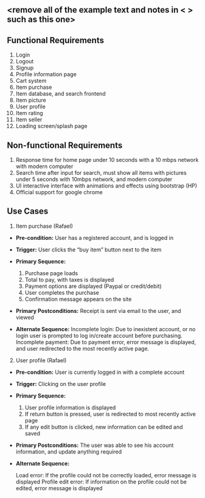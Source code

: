 ## <remove all of the example text and notes in < > such as this one>

## Functional Requirements

1. Login
2. Logout
3. Signup
4. Profile information page
5. Cart system
6. Item purchase
7. Item database, and search frontend
8. Item picture
9. User profile
10. Item rating
11. Item seller
12. Loading screen/splash page

## Non-functional Requirements

1. Response time for home page under 10 seconds with a 10 mbps network with modern computer
2. Search time after input for search, must show all items with pictures under 5 seconds with 10mbps network, and modern computer
3. UI interactive interface with animations and effects using bootstrap (HP)
4. Official support for google chrome

## Use Cases

1. Item purchase (Rafael)
- **Pre-condition:**  User has a registered account, and is logged in

- **Trigger:** User clicks the “buy item” button next to the item

- **Primary Sequence:**
  
  1. Purchase page loads
  2. Total to pay, with taxes is displayed
  3. Payment options are displayed (Paypal or credit/debit)
  4. User completes the purchase 
  5. Confirmation message appears on the site


- **Primary Postconditions:** Receipt is sent via email to the user, and viewed

- **Alternate Sequence:**
Incomplete login: Due to inexistent account, or no login user is prompted to log in/create account before purchasing.
Incomplete payment: Due to payment error, error message is displayed, and user redirected to the most recently active page.


2. User profile (Rafael)
- **Pre-condition:** User is currently logged in with a complete account

- **Trigger:** Clicking on the user profile

- **Primary Sequence:**
  
  1. User profile information is displayed
  2. If return button is pressed, user is redirected to most recently active page
  3. If any edit button is clicked, new information can be edited and saved

- **Primary Postconditions:** The user was able to see his account information, and update anything required

- **Alternate Sequence:**
  
  Load error: If the profile could not be correctly loaded, error message is displayed
Profile edit error: If information on the profile could not be edited, error message is displayed

